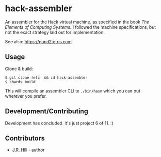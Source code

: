 # hack-assembler

An assembler for the Hack virtual machine, as specified in the book
_The Elements of Computing Systems_. I followed the machine specifications,
but not the exact strategy laid out for implementation.

See also: https://nand2tetris.com

## Usage

Clone & build:

```
$ git clone [etc] && cd hack-assembler
$ shards build
```

This will compile an assembler CLI to `./bin/hasm` which you can
put wherever you prefer.

## Development/Contributing

Development has concluded. It's just project 6 of 11. :)

## Contributors

- [J.R. Hill](https://github.com/hiljusti) - author
